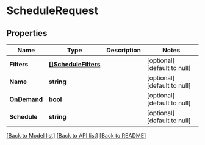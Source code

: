 # ScheduleRequest

## Properties
Name | Type | Description | Notes
------------ | ------------- | ------------- | -------------
**Filters** | [**[]ScheduleFilters**](Schedule_filters.md) |  | [optional] [default to null]
**Name** | **string** |  | [optional] [default to null]
**OnDemand** | **bool** |  | [optional] [default to null]
**Schedule** | **string** |  | [optional] [default to null]

[[Back to Model list]](../README.md#documentation-for-models) [[Back to API list]](../README.md#documentation-for-api-endpoints) [[Back to README]](../README.md)

